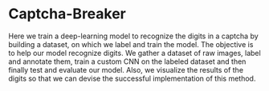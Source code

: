 # Captcha-Breaker
Here we train a deep-learning model to recognize the digits in a captcha by building a dataset, on which we label and train the model. The objective is to help our model recognize digits. We gather a dataset of raw images, label and annotate them, train a custom CNN on the labeled dataset and then finally test and evaluate our model. Also, we visualize the results of the digits so that we can devise the successful implementation of this method. 
